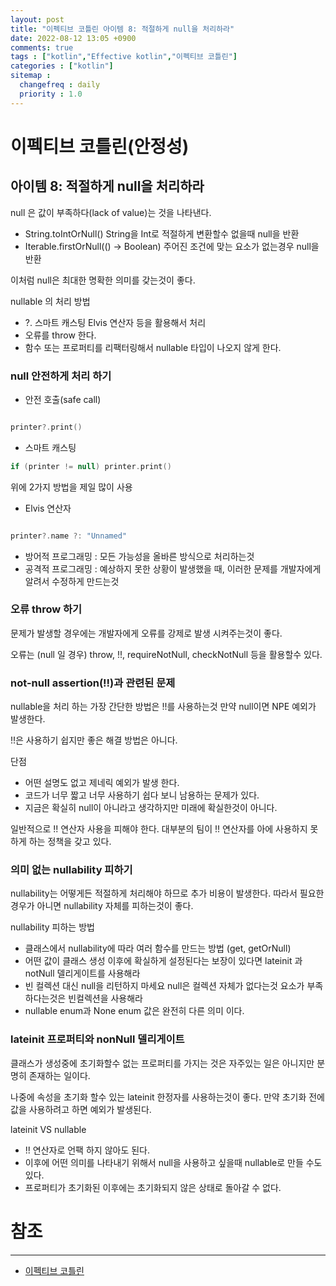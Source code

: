 ```yaml
---
layout: post
title: "이펙티브 코틀린 아이템 8: 적절하게 null을 처리하라"
date: 2022-08-12 13:05 +0900
comments: true
tags : ["kotlin","Effective kotlin","이펙티브 코틀린"]
categories : ["kotlin"]
sitemap :
  changefreq : daily
  priority : 1.0
---
```


# 이펙티브 코틀린(안정성)
## 아이템 8: 적절하게 null을 처리하라

null 은 값이 부족하다(lack of value)는 것을 나타낸다.

* String.toIntOrNull() String을 Int로 적절하게 변환할수 없을때 null을 반환
* Iterable<T>.firstOrNull(() -> Boolean) 주어진 조건에 맞는 요소가 없는경우 null을 반환

이처럼 null은 최대한 명확한 의미를 갖는것이 좋다.

nullable 의 처리 방법

* ?. 스마트 캐스팅 Elvis 연산자 등을 활용해서 처리
* 오류를 throw 한다.
* 함수 또는 프로퍼티를 리팩터링해서 nullable 타입이 나오지 않게 한다.

### null 안전하게 처리 하기

* 안전 호출(safe call)

```kotlin

printer?.print()

```

* 스마트 캐스팅

```kotlin
if (printer != null) printer.print()
```

위에 2가지 방법을 제일 많이 사용

* Elvis 연산자
```kotlin

printer?.name ?: "Unnamed"

```

* 방어적 프로그래밍 : 모든 가능성을 올바른 방식으로 처리하는것
* 공격적 프로그래밍 : 예상하지 못한 상황이 발생했을 때, 이러한 문제를 개발자에게 알려서 수정하게 만드는것

### 오류 throw 하기

문제가 발생할 경우에는 개발자에게 오류를 강제로 발생 시켜주는것이 좋다.

오류는 (null 일 경우) throw, !!, requireNotNull, checkNotNull 등을 활용할수 있다.

### not-null assertion(!!)과 관련된 문제

nullable을 처리 하는 가장 간단한 방법은 !!를 사용하는것 만약 null이면 NPE 예외가 발생한다.

!!은 사용하기 쉽지만 좋은 해결 방법은 아니다. 

단점 

* 어떤 설명도 없고 제네릭 예외가 발생 한다.
* 코드가 너무 짧고 너무 사용하기 쉽다 보니 남용하는 문제가 있다.
* 지금은 확실히 null이 아니라고 생각하지만 미래에 확실한것이 아니다.

일반적으로 !! 연산자 사용을 피해야 한다. 대부분의 팀이 !! 연산자를 아에 사용하지 못하게 하는 정책을 갖고 있다.

### 의미 없는 nullability 피하기

nullability는 어떻게든 적절하게 처리해야 하므로 추가 비용이 발생한다.
따라서 필요한 경우가 아니면 nullability 자체를 피하는것이 좋다.

nullability 피하는 방법

* 클래스에서 nullability에 따라 여러 함수를 만드는 방법 (get, getOrNull)
* 어떤 값이 클래스 생성 이후에 확실하게 설정된다는 보장이 있다면 lateinit 과 notNull 델리게이트를 사용해라
* 빈 컬렉션 대신 null을 리턴하지 마세요 null은 컬렉션 자체가 없다는것 요소가 부족하다는것은 빈컬렉션을 사용해라
* nullable enum과 None enum 값은 완전히 다른 의미 이다.


### lateinit 프로퍼티와 nonNull 델리게이트

클래스가 생성중에 초기화할수 없는 프로퍼티를 가지는 것은 자주있는 일은 아니지만 분명히 존재하는 일이다.

나중에 속성을 초기화 할수 있는 lateinit 한정자를 사용하는것이 좋다. 만약 초기화 전에 값을 사용하려고 하면 예외가 발생된다.

lateinit VS nullable 

* !! 연산자로 언팩 하지 않아도 된다.
* 이후에 어떤 의미를 나타내기 위해서 null을 사용하고 싶을때 nullable로 만들 수도 있다.
* 프로퍼티가 초기화된 이후에는 초기화되지 않은 상태로 돌아갈 수 없다.


# 참조

-----
* [이펙티브 코틀린](http://www.yes24.com/Product/Goods/106225986)

